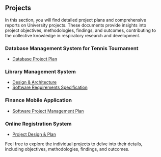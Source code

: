 ## Projects

In this section, you will find detailed project plans and comprehensive reports on University projects. These documents provide insights into project objectives, methodologies, findings, and outcomes, contributing to the collective knowledge in respiratory research and development.

### Database Management System for Tennis Tournament

- [Database Project Plan](Database-Management-System-for-Tennis-Tournament.pdf)

### Library Management System

- [Design & Architecture](Design-&-Architecture-for-Library-Management-System.pdf)
- [Software Requirements Specification](Software-Requirements-Specification.pdf)

### Finance Mobile Application

- [Software Project Management Plan](Finance-Mobile-Application.pdf)

### Online Registration System

- [Project Design & Plan](Online-Registration-System.pdf)

Feel free to explore the individual projects to delve into their details, including objectives, methodologies, findings, and outcomes.

